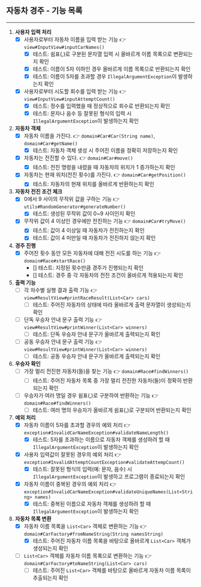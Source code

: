 ## 자동차 경주 - 기능 목록

---

1. **사용자 입력 처리**
    - [x] 사용자로부터 자동차 이름을 입력 받는 기능 👉 `view#InputView#inputCarNames()`
        - [x] 테스트: 쉼표(,)로 구분된 문자열 입력 시 올바르게 이름 목록으로 변환되는지 확인
        - [x] 테스트: 이름이 5자 이하인 경우 올바르게 이름 목록으로 반환되는지 확인
        - [x] 테스트: 이름이 5자를 초과할 경우 `IllegalArgumentException`이 발생하는지 확인
    - [x] 사용자로부터 시도할 회수를 입력 받는 기능 👉 `view#InputView#inputAttemptCount()`
        - [x] 테스트: 정수를 입력했을 때 정상적으로 회수로 반환되는지 확인
        - [x] 테스트: 문자나 음수 등 잘못된 형식의 입력 시 `IllegalArgumentException`이 발생하는지 확인

2. **자동차 객체**
    - [x] 자동차 이름을 가진다. 👉 `domain#Car#Car(String name)`, `domain#Car#getName()`
        - [x] 테스트: 자동차 객체 생성 시 주어진 이름을 정확히 저장하는지 확인
    - [x] 자동차는 전진할 수 있다. 👉 `domain#Car#move()`
        - [x] 테스트: 전진 명령을 내렸을 때 자동차의 위치가 1 증가하는지 확인
    - [x] 자동차는 현재 위치(전진 횟수)를 가진다. 👉 `domain#Car#getPosition()`
        - [x] 테스트: 자동차의 현재 위치를 올바르게 반환하는지 확인

3. **자동차 전진 조건 체크**
    - [x] 0에서 9 사이의 무작위 값을 구하는 기능 👉 `utils#RandomGenerator#generateNumber()`
        - [x] 테스트: 생성된 무작위 값이 0~9 사이인지 확인
    - [x] 무작위 값이 4 이상인 경우에만 전진하는 기능 👉 `domain#Car#tryMove()`
        - [x] 테스트: 값이 4 이상일 때 자동차가 전진하는지 확인
        - [x] 테스트: 값이 4 미만일 때 자동차가 전진하지 않는지 확인

4. **경주 진행**
    - [x] 주어진 횟수 동안 모든 자동차에 대해 전진 시도를 하는 기능 👉 `domain#Race#startRace()`
        - [] 테스트: 지정된 횟수만큼 경주가 진행되는지 확인
        - [] 테스트: 경주 중 각 자동차의 전진 조건이 올바르게 적용되는지 확인

5. **출력 기능**
    - [ ] 각 차수별 실행 결과 출력 기능 👉 `view#ResultView#printRaceResult(List<Car> cars)`
        - [ ] 테스트: 주어진 자동차의 상태에 따라 올바르게 출력 문자열이 생성되는지 확인
    - [ ] 단독 우승자 안내 문구 출력 기능 👉 `view#ResultView#printWinner(List<Car> winners)`
        - [ ] 테스트: 단독 우승자 안내 문구가 올바르게 출력되는지 확인
    - [ ] 공동 우승자 안내 문구 출력 기능 👉 `view#ResultView#printWinner(List<Car> winners)`
        - [ ] 테스트: 공동 우승자 안내 문구가 올바르게 출력되는지 확인

6. **우승자 확인**
    - [ ] 가장 멀리 전진한 자동차(들)을 찾는 기능 👉 `domain#Race#findWinners()`
        - [ ] 테스트: 주어진 자동차 목록 중 가장 멀리 전진한 자동차(들)이 정확히 반환되는지 확인
    - [ ] 우승자가 여러 명일 경우 쉼표(,)로 구분하여 반환하는 기능 👉 `domain#Race#findWinners()`
        - [ ] 테스트: 여러 명의 우승자가 올바르게 쉼표(,)로 구분되어 반환되는지 확인

7. **예외 처리**
    - [x] 자동차 이름이 5자를 초과할 경우의 예외 처리 👉 `exception#InvalidCarNameException#validateNameLength()`
        - [x] 테스트: 5자를 초과하는 이름으로 자동차 객체를 생성하려 할 때 `IllegalArgumentException`이 발생하는지 확인
    - [x] 사용자 입력값이 잘못된 경우의 예외 처리 👉 `exception#InvalidAttemptCountException#validateAttempCount()`
        - [x] 테스트: 잘못된 형식의 입력(예: 문자, 음수) 시 `IllegalArgumentException`이 발생하고 프로그램이 종료되는지 확인
   - [x] 자동차 이름이 중복된 경우의 예외 처리 👉 `exception#InvalidCarNameException#validateUniqueNames(List<String> names)`
      - [x] 테스트: 중복된 이름으로 자동차 객체를 생성하려 할 때 `IllegalArgumentException`이 발생하는지 확인

8. **자동차 목록 변환**
   - [x] 자동차 이름 목록을 `List<Car>` 객체로 변환하는 기능 👉 `domain#CarFactory#fromNameString(String namesString)`
      - [x] 테스트: 주어진 자동차 이름 목록을 바탕으로 올바르게 `List<Car>` 객체가 생성되는지 확인
   - [ ] `List<Car>` 객체를 자동차 이름 목록으로 변환하는 기능 👉 `domain#CarFactory#toNameString(List<Car> cars)`
      - [ ] 테스트: 주어진 `List<Car>` 객체를 바탕으로 올바르게 자동차 이름 목록이 추출되는지 확인
